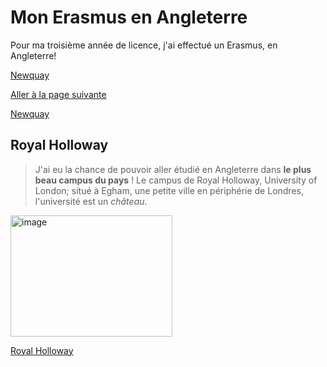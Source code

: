 # Mon Erasmus en Angleterre 

Pour ma troisième année de licence, j'ai effectué un Erasmus, en Angleterre! 

[Newquay](test/folder/Newquay.md)

[Aller à la page suivante](Newquay.md)

[Newquay](Newquay.md)

## Royal Holloway 

>J'ai eu la chance de pouvoir aller étudié en Angleterre dans **le plus beau campus du pays** ! Le campus de Royal Holloway, University of London; situé à Egham, une petite ville en périphérie de Londres, l'université est un _château_. 

<img width="259" height="194" alt="image" src="https://github.com/user-attachments/assets/6f198290-d0c3-4c00-9b79-c7eeab8ff12c" />

[Royal Holloway](https://www.royalholloway.ac.uk/)
